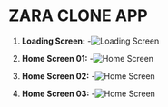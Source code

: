 # ZARA CLONE APP

1. **Loading Screen:**
   -![Loading Screen](screenshots/sc001.jpeg)

2. **Home Screen 01:**
 -![Home Screen](screenshots/sc002.jpeg)

3. **Home Screen 02:**
  -![Home Screen ](screenshots/sc003.jpeg)

4. **Home Screen 03:**
  -![Home Screen ](screenshots/sc004.jpeg)
